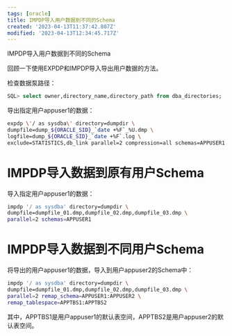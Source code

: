 ```yaml
---
tags: [oracle]
title: IMPDP导入用户数据到不同的Schema
created: '2023-04-13T11:37:42.807Z'
modified: '2023-04-13T12:34:45.717Z'
---
```


IMPDP导入用户数据到不同的Schema

回顾一下使用EXPDP和IMPDP导入导出用户数据的方法。

检查数据泵路径：
```sql
SQL> select owner,directory_name,directory_path from dba_directories;
```

导出指定用户appuser1的数据：
```bash
expdp \'/ as sysdba\' directory=dumpdir \
dumpfile=dump_${ORACLE_SID}_`date +%F`_%U.dmp \
logfile=dump_${ORACLE_SID}_`date +%F`.log \
exclude=STATISTICS,db_link parallel=2 compression=all schemas=APPUSER1
```

# IMPDP导入数据到原有用户Schema
导入指定用户appuser1的数据：
```bash
impdp '/ as sysdba' directory=dumpdir \
dumpfile=dumpfile_01.dmp,dumpfile_02.dmp,dumpfile_03.dmp \ 
parallel=2 schemas=APPUSER1
```

# IMPDP导入数据到不同用户Schema
将导出的用户appuser1的数据，导入到用户appuser2的Schema中：
```bash
impdp '/ as sysdba' directory=dumpdir \
dumpfile=dumpfile_01.dmp,dumpfile_02.dmp,dumpfile_03.dmp \ 
parallel=2 remap_schema=APPUSER1:APPUSER2 \
remap_tablespace=APPTBS1:APPTBS2
```
其中，APPTBS1是用户appuser1的默认表空间，APPTBS2是用户appuser2的默认表空间。





